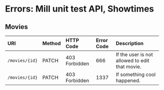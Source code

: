 # Errors: Mill unit test API, Showtimes

## Movies
| URI | Method | HTTP Code | Error Code | Description |
| :--- | :--- | :--- | :--- | :--- |
| `/movies/{id}` | PATCH | 403 Forbidden | 666 | If the user is not allowed to edit that movie. |
| `/movies/{id}` | PATCH | 403 Forbidden | 1337 | If something cool happened. |